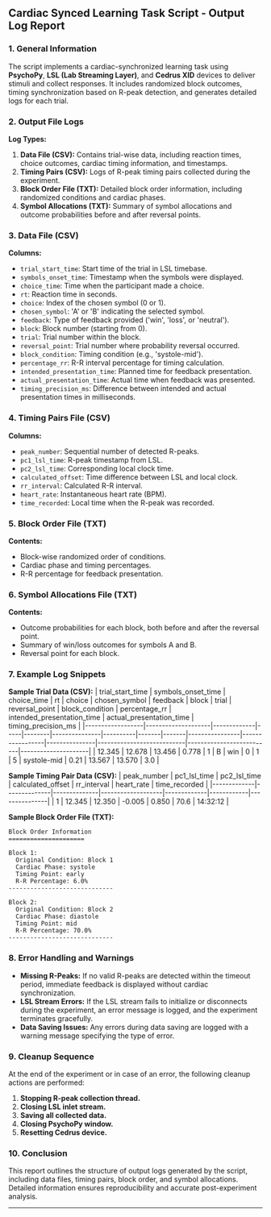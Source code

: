## Cardiac Synced Learning Task Script - Output Log Report

### 1. General Information
The script implements a cardiac-synchronized learning task using **PsychoPy**, **LSL (Lab Streaming Layer)**, and **Cedrus XID** devices to deliver stimuli and collect responses. It includes randomized block outcomes, timing synchronization based on R-peak detection, and generates detailed logs for each trial.

### 2. Output File Logs
**Log Types:**
1. **Data File (CSV):** Contains trial-wise data, including reaction times, choice outcomes, cardiac timing information, and timestamps.
2. **Timing Pairs (CSV):** Logs of R-peak timing pairs collected during the experiment.
3. **Block Order File (TXT):** Detailed block order information, including randomized conditions and cardiac phases.
4. **Symbol Allocations (TXT):** Summary of symbol allocations and outcome probabilities before and after reversal points.

### 3. Data File (CSV)
**Columns:**
- `trial_start_time`: Start time of the trial in LSL timebase.
- `symbols_onset_time`: Timestamp when the symbols were displayed.
- `choice_time`: Time when the participant made a choice.
- `rt`: Reaction time in seconds.
- `choice`: Index of the chosen symbol (0 or 1).
- `chosen_symbol`: 'A' or 'B' indicating the selected symbol.
- `feedback`: Type of feedback provided ('win', 'loss', or 'neutral').
- `block`: Block number (starting from 0).
- `trial`: Trial number within the block.
- `reversal_point`: Trial number where probability reversal occurred.
- `block_condition`: Timing condition (e.g., 'systole-mid').
- `percentage_rr`: R-R interval percentage for timing calculation.
- `intended_presentation_time`: Planned time for feedback presentation.
- `actual_presentation_time`: Actual time when feedback was presented.
- `timing_precision_ms`: Difference between intended and actual presentation times in milliseconds.

### 4. Timing Pairs File (CSV)
**Columns:**
- `peak_number`: Sequential number of detected R-peaks.
- `pc1_lsl_time`: R-peak timestamp from LSL.
- `pc2_lsl_time`: Corresponding local clock time.
- `calculated_offset`: Time difference between LSL and local clock.
- `rr_interval`: Calculated R-R interval.
- `heart_rate`: Instantaneous heart rate (BPM).
- `time_recorded`: Local time when the R-peak was recorded.

### 5. Block Order File (TXT)
**Contents:**
- Block-wise randomized order of conditions.
- Cardiac phase and timing percentages.
- R-R percentage for feedback presentation.

### 6. Symbol Allocations File (TXT)
**Contents:**
- Outcome probabilities for each block, both before and after the reversal point.
- Summary of win/loss outcomes for symbols A and B.
- Reversal point for each block.

### 7. Example Log Snippets
**Sample Trial Data (CSV):**
| trial_start_time | symbols_onset_time | choice_time | rt  | choice | chosen_symbol | feedback | block | trial | reversal_point | block_condition | percentage_rr | intended_presentation_time | actual_presentation_time | timing_precision_ms |
|------------------|--------------------|-------------|-----|--------|---------------|----------|-------|-------|----------------|-----------------|---------------|---------------------------|--------------------------|---------------------|
| 12.345           | 12.678             | 13.456      | 0.778 | 1      | B             | win      | 0     | 1     | 5              | systole-mid     | 0.21          | 13.567                     | 13.570                   | 3.0                 |

**Sample Timing Pair Data (CSV):**
| peak_number | pc1_lsl_time | pc2_lsl_time | calculated_offset | rr_interval | heart_rate | time_recorded |
|-------------|--------------|--------------|-------------------|-------------|------------|---------------|
| 1           | 12.345       | 12.350       | -0.005            | 0.850       | 70.6       | 14:32:12      |

**Sample Block Order File (TXT):**
```
Block Order Information
=====================

Block 1:
  Original Condition: Block 1
  Cardiac Phase: systole
  Timing Point: early
  R-R Percentage: 6.0%
-----------------------------

Block 2:
  Original Condition: Block 2
  Cardiac Phase: diastole
  Timing Point: mid
  R-R Percentage: 70.0%
-----------------------------
```

### 8. Error Handling and Warnings
- **Missing R-Peaks:** If no valid R-peaks are detected within the timeout period, immediate feedback is displayed without cardiac synchronization.
- **LSL Stream Errors:** If the LSL stream fails to initialize or disconnects during the experiment, an error message is logged, and the experiment terminates gracefully.
- **Data Saving Issues:** Any errors during data saving are logged with a warning message specifying the type of error.

### 9. Cleanup Sequence
At the end of the experiment or in case of an error, the following cleanup actions are performed:
1. **Stopping R-peak collection thread.**
2. **Closing LSL inlet stream.**
3. **Saving all collected data.**
4. **Closing PsychoPy window.**
5. **Resetting Cedrus device.**

### 10. Conclusion
This report outlines the structure of output logs generated by the script, including data files, timing pairs, block order, and symbol allocations. Detailed information ensures reproducibility and accurate post-experiment analysis.

---

